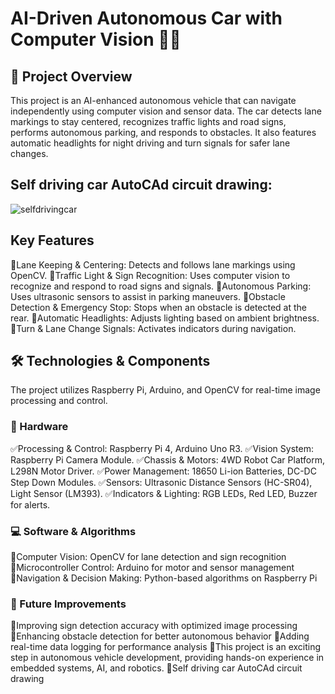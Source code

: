 # AI-Driven Autonomous Car with Computer Vision 🚗🎯
## 📌 Project Overview
This project is an AI-enhanced autonomous vehicle that can navigate independently using computer vision and sensor data. The car detects lane markings to stay centered, recognizes traffic lights and road signs, performs autonomous parking, and responds to obstacles. It also features automatic headlights for night driving and turn signals for safer lane changes.

## Self driving car AutoCAd circuit drawing:
![selfdrivingcar](https://github.com/user-attachments/assets/7c95b740-3020-40e4-aefd-a78a2da46137)

## Key Features
🎯Lane Keeping & Centering: Detects and follows lane markings using OpenCV.
🎯Traffic Light & Sign Recognition: Uses computer vision to recognize and respond to road signs and signals.
🎯Autonomous Parking: Uses ultrasonic sensors to assist in parking maneuvers.
🎯Obstacle Detection & Emergency Stop: Stops when an obstacle is detected at the rear.
🎯Automatic Headlights: Adjusts lighting based on ambient brightness.
🎯Turn & Lane Change Signals: Activates indicators during navigation.

## 🛠 Technologies & Components
The project utilizes Raspberry Pi, Arduino, and OpenCV for real-time image processing and control.

### 🔧 Hardware
✅Processing & Control: Raspberry Pi 4, Arduino Uno R3.
✅Vision System: Raspberry Pi Camera Module.
✅Chassis & Motors: 4WD Robot Car Platform, L298N Motor Driver.
✅Power Management: 18650 Li-ion Batteries, DC-DC Step Down Modules.
✅Sensors: Ultrasonic Distance Sensors (HC-SR04), Light Sensor (LM393).
✅Indicators & Lighting: RGB LEDs, Red LED, Buzzer for alerts.

### 💻 Software & Algorithms
🔹Computer Vision: OpenCV for lane detection and sign recognition
🔹Microcontroller Control: Arduino for motor and sensor management
🔹Navigation & Decision Making: Python-based algorithms on Raspberry Pi

### 🚀 Future Improvements
🔹Improving sign detection accuracy with optimized image processing
🔹Enhancing obstacle detection for better autonomous behavior
🔹Adding real-time data logging for performance analysis
🔹This project is an exciting step in autonomous vehicle development, providing hands-on experience in embedded systems, AI, and robotics.
🔹Self driving car AutoCAd circuit drawing 

